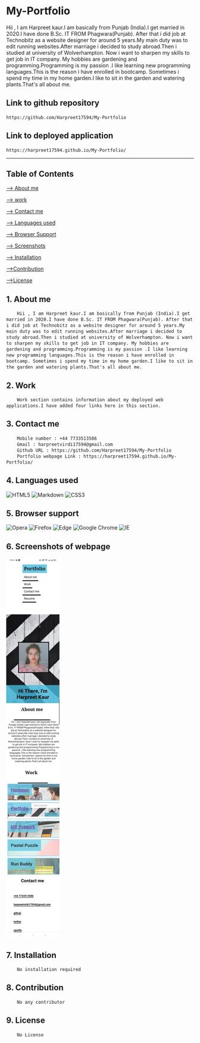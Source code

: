 # My-Portfolio

Hii , I am Harpreet kaur.I am basically from Punjab (India).I get married in 2020.I have done B.Sc. IT FROM Phagwara(Punjab). After that i did job at Technobitz as a website designer for around 5 years.My main duty was to edit running websites.After marriage i decided to study abroad.Then i studied at university of Wolverhampton. Now i want to sharpen my skills to get job in IT company. My hobbies are gardening and programming.Programming is my passion .I like learning new programming languages.This is the reason i have enrolled in bootcamp. Sometimes i spend my time in my home garden.I like to sit in the garden and watering plants.That's all about me.


## Link to github repository
    https://github.com/Harpreet17594/My-Portfolio

## Link to deployed application
    https://harpreet17594.github.io/My-Portfolio/

***

## Table of Contents

[--> About me](#about-me)

[--> work](#work)

[--> Contact me](#contact-me)

[--> Languages used](#5-languages-used)

[--> Browser Support](#6-browser-support)

[--> Screenshots](#7-screenshots-of-webpage)

[--> Installation](#8-installation)

[-->Contribution](#9-contribution)

[-->License](#10-license)


## 1. About me 
        Hii , I am Harpreet kaur.I am basically from Punjab (India).I get married in 2020.I have done B.Sc. IT FROM Phagwara(Punjab). After that i did job at Technobitz as a website designer for around 5 years.My main duty was to edit running websites.After marriage i decided to study abroad.Then i studied at university of Wolverhampton. Now i want to sharpen my skills to get job in IT company. My hobbies are gardening and programming.Programming is my passion .I like learning new programming languages.This is the reason i have enrolled in bootcamp. Sometimes i spend my time in my home garden.I like to sit in the garden and watering plants.That's all about me.
## 2. Work
        Work section contains information about my deployed web applications.I have added four links here in this section. 
## 3. Contact me
        Mobile number : +44 7733513586
        Gmail : harpreetvirdi17594@gmail.com
        Github URL : https://github.com/Harpreet17594/My-Portfolio
        Portfolio webpage Link : https://harpreet17594.github.io/My-Portfolio/
 


## 4. Languages used

![HTML5](https://img.shields.io/badge/html5-%23E34F26.svg?style=for-the-badge&logo=html5&logoColor=white)
![Markdown](https://img.shields.io/badge/markdown-%23000000.svg?style=for-the-badge&logo=markdown&logoColor=white)
![CSS3](https://img.shields.io/badge/css3-%231572B6.svg?style=for-the-badge&logo=css3&logoColor=white)

## 5. Browser support
    
![Opera](https://img.shields.io/badge/Opera-FF1B2D?style=for-the-badge&logo=Opera&logoColor=white)
![Firefox](https://img.shields.io/badge/Firefox-FF7139?style=for-the-badge&logo=Firefox-Browser&logoColor=white)
![Edge](https://img.shields.io/badge/Edge-0078D7?style=for-the-badge&logo=Microsoft-edge&logoColor=white)
![Google Chrome](https://img.shields.io/badge/Google%20Chrome-4285F4?style=for-the-badge&logo=GoogleChrome&logoColor=white)
![IE](https://img.shields.io/badge/Internet%20Explorer-0076D6?style=for-the-badge&logo=Internet%20Explorer&logoColor=white)



## 6. Screenshots of webpage

![](./images/screenshot-mobile-view.jpeg "my image")


## 7. Installation
        No installation required
## 8. Contribution
        No any contributor
## 9. License
        No License
 